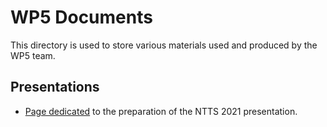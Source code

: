 # WP5 Documents

This directory is used to store various materials used and produced by the WP5 team.

## Presentations

  * [Page dedicated](ntts-2021.md) to the preparation of the NTTS 2021 presentation.
